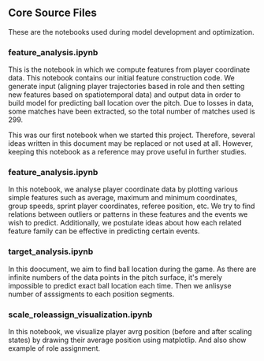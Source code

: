 ## Core Source Files
These are the notebooks used during model development and optimization.

### feature_analysis.ipynb
This is the notebook in which we compute features from player coordinate data. This notebook contains our initial feature construction code. We generate input (aligning player trajectories based in role and then setting new features based on spatiotemporal data) and output data in order to build model for predicting ball location over the pitch. Due to losses in data, some matches have been extracted, so the total number of matches used is 299.

This was our first notebook when we started this project. Therefore, several ideas written in this document may be replaced or not used at all. However, keeping this notebook as a reference may prove useful in further studies.


### feature_analysis.ipynb
In this notebook, we analyse player coordinate data by plotting various simple features such as average, maximum and minimum coordinates, group speeds, sprint player coordinates, referee position, etc. We try to find relations between outliers or patterns in these features and the events we wish to predict. Additionally, we postulate ideas about how each related feature family can be effective in predicting certain events.

### target_analysis.ipynb
In this doocument, we aim to find ball location during the game. As there are infinite numbers of the data points in the pitch surface, it's merely impossible to predict exact ball location each time. Then we anlisyse number of asssigments to each position segments.

### scale_roleassign_visualization.ipynb
In this notebook, we visualize player avrg position (before and after scaling states) by drawing their average position using matplotlip. And also show example of role assignment.

